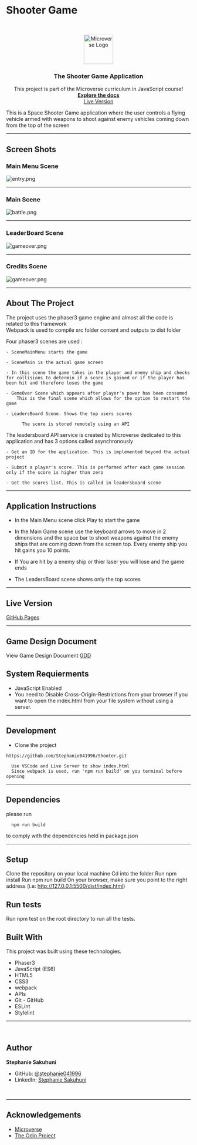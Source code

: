 # Shooter Game

<!--
*** Thanks for checking out this README Template. If you have a suggestion that would
*** make this better, please fork the repo and create a pull request or simply open
*** an issue with the tag "enhancement".
*** Thanks again! Now go create something AMAZING! :D
-->

<!-- PROJECT SHIELDS -->
<!--
*** I'm using markdown "reference style" links for readability.
*** Reference links are enclosed in brackets [ ] instead of parentheses ( ).
*** See the bottom of this document for the declaration of the reference variables
*** for contributors-url, forks-url, etc. This is an optional, concise syntax you may use.
*** https://www.markdownguide.org/basic-syntax/#reference-style-links
-->

<!-- PROJECT LOGO -->
<br />
<p align="center">
  <a href="https://github.com/Stephanie041996/Shooter">
    <img src="src/content/microverse.png" alt="Microverse Logo" width="80" height="80">
  </a>
  
  <h3 align="center">The Shooter Game Application</h3>
  
  <p align="center">
    This project is part of the Microverse curriculum in JavaScript course!
    <br />
    <a href="https://github.com/Stephanie041996/Shooter"><strong>Explore the docs</strong></a>
    <br />
    <a href="https://romantic-northcutt-6ed7e5.netlify.app">Live Version</a>
    <br />
    
  </p>
</p>

This is a Space Shooter Game application where the user controls a flying vehicle armed with weapons to shoot against enemy vehicles coming down from the top of the screen

<hr />





## Screen Shots  
### Main Menu Scene  
<img src="src/content/menu.png" alt="entry.png">
<hr />

### Main Scene  
<img src="src/content/main.png" alt="battle.png">
<hr />

### LeaderBoard Scene  
<img src="src/content/board.png" alt="gameover.png">
<hr />

### Credits Scene  
<img src="src/content/credits.png" alt="gameover.png">
<hr />


<!-- ABOUT THE PROJECT -->

## About The Project  

  The project uses the phaser3 game engine and almost all the code is related to this framework  
  Webpack is used to compile src folder content and outputs to dist folder  
   

  Four phaser3 scenes are used :  

    - SceneMainMenu starts the game    

    - SceneMain is the actual game screen  

    - In this scene the game takes in the player and enemy ship and checks for collisions to determin if a score is gained or if the player has been hit and therefore loses the game

    - GemeOver Scene which appears after player's power has been consumed  
        This is the final scene which allows for the option to restart the game

    - LeadersBoard Scene. Shows the top users scores 

          The score is stored remotely using an API  


  The leadersboard API service is created by Microverse dedicated to this application and has 3 options called asynchronously  

    - Get an ID for the application. This is implemented beyond the actual project  

    - Submit a player's score. This is performed after each game session only if the score is higher than zero  

    - Get the scores list. This is called in leadersboard scene  

<hr/>

<!-- ABOUT THE PROJECT -->

## Application Instructions  

  * In the Main Menu scene click Play to start the game    

  * In the Main Game scene use the keyboard arrows to move in 2 dimensions and the space bar to shoot weapons against the enemy ships that are coming down from the screen top. Every enemy ship you hit gains you 10 points. 
      
  * If You are hit by a enemy ship or thier laser you will lose and the game ends 

  * The LeadersBoard scene shows only the top scores  

<hr/>

## Live Version

[GitHub Pages](https://romantic-northcutt-6ed7e5.netlify.app)

<hr/>

## Game Design Document

View Game Design Document [GDD](src/content/docs/GDD.md)
## System Requierments

  - JavaScript Enabled  
  - You need to Disable Cross-Origin-Restrictions from your browser if you want to open the index.html from your file system without using a server.  

<hr/>

## Development
  * Clone the project
  ```
  https://github.com/Stephanie041996/Shooter.git
    
    Use VSCode and Live Server to show index.html
    Since webpack is used, run 'npm run build' on you terminal before opening
  ``` 
<hr/>

## Dependencies

  please run
  ```
    npm run build
  ```
  to comply with the dependencies held in package.json
<hr/>

## Setup

Clone the repository on your local machine
Cd into the folder
Run npm install
Run npm run build
On your browser, make sure you point to the right address (i.e: http://127.0.0.1:5500/dist/index.html)

## Run tests

Run npm test on the root directory to run all the tests.

## Built With

This project was built using these technologies.

  - Phaser3  
  - JavaScript (ES6)  
  - HTML5  
  - CSS3  
  - webpack  
  - APIs  
  - Git - GitHub  
  - ESLint  
  - Stylelint  

<hr/>

<!-- CONTACT -->


​
## Author
**Stephanie Sakuhuni**

- GitHub: [@stephanie041996](https://github.com/Stephanie041996)
- LinkedIn: [Stephanie Sakuhuni](www.linkedin.com/in/stephanie-michelle-sakuhuni) 

​
<hr/>
<!-- ACKNOWLEDGEMENTS -->

## Acknowledgements

  - [Microverse](https://www.microverse.org/)
  - [The Odin Project](https://www.theodinproject.com/)





